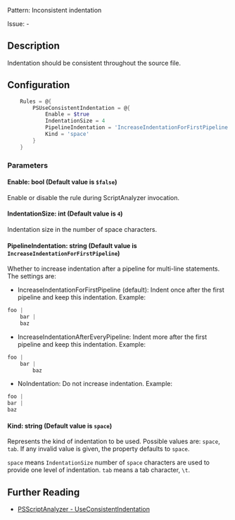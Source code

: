 Pattern: Inconsistent indentation

Issue: -

## Description

Indentation should be consistent throughout the source file.

## Configuration

```powershell
    Rules = @{
        PSUseConsistentIndentation = @{
            Enable = $true
            IndentationSize = 4
            PipelineIndentation = 'IncreaseIndentationForFirstPipeline'
            Kind = 'space'
        }
    }
```

### Parameters

#### Enable: bool (Default value is `$false`)

Enable or disable the rule during ScriptAnalyzer invocation.

#### IndentationSize: int (Default value is `4`)

Indentation size in the number of space characters.

#### PipelineIndentation: string (Default value is `IncreaseIndentationForFirstPipeline`)

Whether to increase indentation after a pipeline for multi-line statements. The settings are:

- IncreaseIndentationForFirstPipeline (default): Indent once after the first pipeline and keep this indentation. Example:
```powershell
foo |
    bar |
    baz
```
- IncreaseIndentationAfterEveryPipeline: Indent more after the first pipeline and keep this indentation. Example:
```powershell
foo |
    bar |
        baz
```
- NoIndentation: Do not increase indentation. Example:
```powershell
foo |
bar |
baz
```

#### Kind: string (Default value is `space`)

Represents the kind of indentation to be used. Possible values are: `space`, `tab`. If any invalid value is given, the property defaults to `space`.

`space` means `IndentationSize` number of `space` characters are used to provide one level of indentation.
`tab` means a tab character, `\t`.

## Further Reading

* [PSScriptAnalyzer - UseConsistentIndentation](https://github.com/PowerShell/PSScriptAnalyzer/blob/master/RuleDocumentation/UseConsistentIndentation.md)